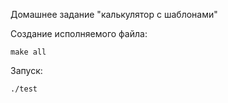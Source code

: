 Домашнее задание "калькулятор с шаблонами"

Создание исполняемого файла:
```
make all
```

Запуск:
```
./test
```

